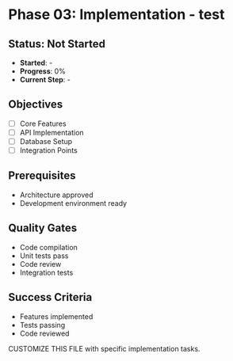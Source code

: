 # Phase 03: Implementation - test

## Status: Not Started
- **Started**: -
- **Progress**: 0%
- **Current Step**: -

## Objectives
- [ ] Core Features
- [ ] API Implementation
- [ ] Database Setup
- [ ] Integration Points

## Prerequisites
- Architecture approved
- Development environment ready

## Quality Gates
- Code compilation
- Unit tests pass
- Code review
- Integration tests

## Success Criteria
- Features implemented
- Tests passing
- Code reviewed

CUSTOMIZE THIS FILE with specific implementation tasks.
